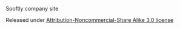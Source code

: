 Sooftly company site

Released under [Attribution-Noncommercial-Share Alike 3.0 license](http://creativecommons.org/licenses/by-nc-sa/3.0/pl/)
